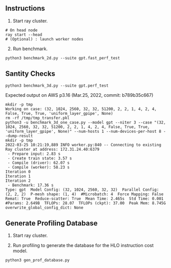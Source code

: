 ## Instructions

1. Start ray cluster.
```
# On head node
ray start --head
# (Optional) : launch worker nodes
```

2. Run benchmark.
```
python3 benchmark_2d.py --suite gpt.fast_perf_test
```

## Santity Checks

```
python3 benchmark_3d.py --suite gpt.perf_test
```

Expected output on AWS p3.16 (Mar.25, 2022, commit: b789b35c667)
```
mkdir -p tmp
Working on case: (32, 1024, 2560, 32, 32, 51200, 2, 2, 1, 4, 2, 4, False, True, True, 'uniform_layer_gpipe', None)
rm -rf /tmp/tmp_transfer.pkl
python3 -u benchmark_3d_one_case.py --model gpt --niter 3 --case "(32, 1024, 2560, 32, 32, 51200, 2, 2, 1, 4, 2, 4, False, True, True, 'uniform_layer_gpipe', None)" --num-hosts 1 --num-devices-per-host 8 --dump-result
mkdir -p tmp
2022-03-25 10:21:19,889 INFO worker.py:840 -- Connecting to existing Ray cluster at address: 172.31.24.40:6379
 - Prepare input: 2.83 s
 - Create train state: 3.57 s
 - Compile (driver): 62.07 s
 - Compile (worker): 58.23 s
Iteration 0
Iteration 1
Iteration 2
 - Benchmark: 17.36 s
Type: gpt  Model Config: (32, 1024, 2560, 32, 32)  Parallel Config: (2, 2, 2)  P-mesh shape: (1, 4)  #Microbatch: 4  Force Mapping: False  Remat: True  Reduce-scatter: True  Mean Time: 2.465s  Std Time: 0.001  #Params: 2.649B  TFLOPs: 28.07  TFLOPs (ckpt): 37.00  Peak Mem: 8.745G  overwrite_global_config_dict: None
```

## Generate Profiling Database
1. Start ray cluster.

2. Run profiling to generate the database for the HLO instruction cost model.
```
python3 gen_prof_database.py
```
